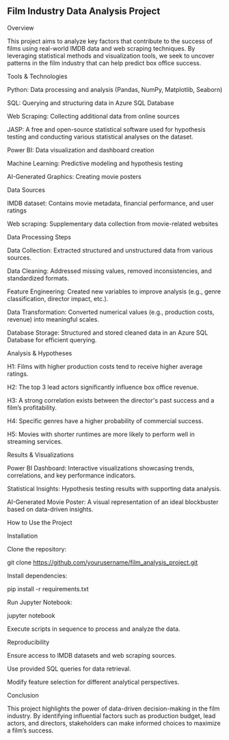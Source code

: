 ## Film Industry Data Analysis Project

Overview

This project aims to analyze key factors that contribute to the success of films using real-world IMDB data and web scraping techniques. By leveraging statistical methods and visualization tools, we seek to uncover patterns in the film industry that can help predict box office success.

Tools & Technologies

Python: Data processing and analysis (Pandas, NumPy, Matplotlib, Seaborn)

SQL: Querying and structuring data in Azure SQL Database

Web Scraping: Collecting additional data from online sources

JASP: A free and open-source statistical software used for hypothesis testing and conducting various statistical analyses on the dataset.

Power BI: Data visualization and dashboard creation

Machine Learning: Predictive modeling and hypothesis testing

AI-Generated Graphics: Creating movie posters

Data Sources

IMDB dataset: Contains movie metadata, financial performance, and user ratings

Web scraping: Supplementary data collection from movie-related websites

Data Processing Steps

Data Collection: Extracted structured and unstructured data from various sources.

Data Cleaning: Addressed missing values, removed inconsistencies, and standardized formats.

Feature Engineering: Created new variables to improve analysis (e.g., genre classification, director impact, etc.).

Data Transformation: Converted numerical values (e.g., production costs, revenue) into meaningful scales.

Database Storage: Structured and stored cleaned data in an Azure SQL Database for efficient querying.

Analysis & Hypotheses

H1: Films with higher production costs tend to receive higher average ratings.

H2: The top 3 lead actors significantly influence box office revenue.

H3: A strong correlation exists between the director's past success and a film’s profitability.

H4: Specific genres have a higher probability of commercial success.

H5: Movies with shorter runtimes are more likely to perform well in streaming services.

Results & Visualizations

Power BI Dashboard: Interactive visualizations showcasing trends, correlations, and key performance indicators.

Statistical Insights: Hypothesis testing results with supporting data analysis.

AI-Generated Movie Poster: A visual representation of an ideal blockbuster based on data-driven insights.

How to Use the Project

Installation

Clone the repository:

git clone https://github.com/yourusername/film_analysis_project.git

Install dependencies:

pip install -r requirements.txt

Run Jupyter Notebook:

jupyter notebook

Execute scripts in sequence to process and analyze the data.

Reproducibility

Ensure access to IMDB datasets and web scraping sources.

Use provided SQL queries for data retrieval.

Modify feature selection for different analytical perspectives.

Conclusion

This project highlights the power of data-driven decision-making in the film industry. By identifying influential factors such as production budget, lead actors, and directors, stakeholders can make informed choices to maximize a film’s success.
